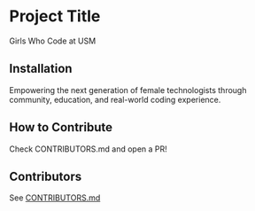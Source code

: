 # Project Title
Girls Who Code at USM

## Installation
Empowering the next generation of female technologists through community, education, and real-world coding experience.

## How to Contribute
Check CONTRIBUTORS.md and open a PR!

## Contributors
See [CONTRIBUTORS.md](./CONTRIBUTORS.md)
